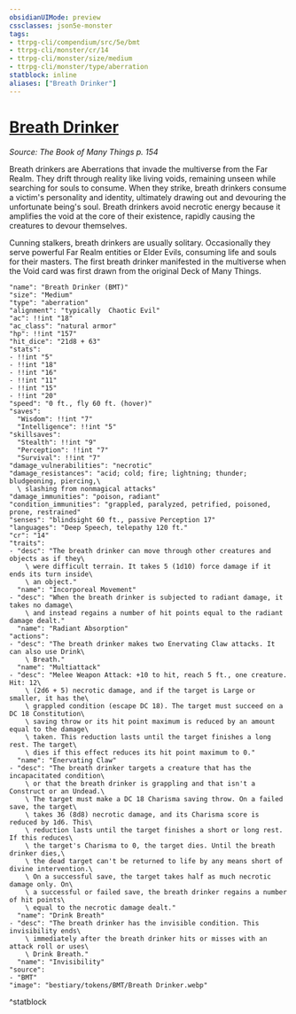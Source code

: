 ```yaml
---
obsidianUIMode: preview
cssclasses: json5e-monster
tags:
- ttrpg-cli/compendium/src/5e/bmt
- ttrpg-cli/monster/cr/14
- ttrpg-cli/monster/size/medium
- ttrpg-cli/monster/type/aberration
statblock: inline
aliases: ["Breath Drinker"]
---
```

# [Breath Drinker](3-Compendium\CLI\bestiary\aberration/breath-drinker-bmt.md)
*Source: The Book of Many Things p. 154*  

Breath drinkers are Aberrations that invade the multiverse from the Far Realm. They drift through reality like living voids, remaining unseen while searching for souls to consume. When they strike, breath drinkers consume a victim's personality and identity, ultimately drawing out and devouring the unfortunate being's soul. Breath drinkers avoid necrotic energy because it amplifies the void at the core of their existence, rapidly causing the creatures to devour themselves.

Cunning stalkers, breath drinkers are usually solitary. Occasionally they serve powerful Far Realm entities or Elder Evils, consuming life and souls for their masters. The first breath drinker manifested in the multiverse when the Void card was first drawn from the original Deck of Many Things.

```statblock
"name": "Breath Drinker (BMT)"
"size": "Medium"
"type": "aberration"
"alignment": "typically  Chaotic Evil"
"ac": !!int "18"
"ac_class": "natural armor"
"hp": !!int "157"
"hit_dice": "21d8 + 63"
"stats":
- !!int "5"
- !!int "18"
- !!int "16"
- !!int "11"
- !!int "15"
- !!int "20"
"speed": "0 ft., fly 60 ft. (hover)"
"saves":
  "Wisdom": !!int "7"
  "Intelligence": !!int "5"
"skillsaves":
  "Stealth": !!int "9"
  "Perception": !!int "7"
  "Survival": !!int "7"
"damage_vulnerabilities": "necrotic"
"damage_resistances": "acid; cold; fire; lightning; thunder; bludgeoning, piercing,\
  \ slashing from nonmagical attacks"
"damage_immunities": "poison, radiant"
"condition_immunities": "grappled, paralyzed, petrified, poisoned, prone, restrained"
"senses": "blindsight 60 ft., passive Perception 17"
"languages": "Deep Speech, telepathy 120 ft."
"cr": "14"
"traits":
- "desc": "The breath drinker can move through other creatures and objects as if they\
    \ were difficult terrain. It takes 5 (1d10) force damage if it ends its turn inside\
    \ an object."
  "name": "Incorporeal Movement"
- "desc": "When the breath drinker is subjected to radiant damage, it takes no damage\
    \ and instead regains a number of hit points equal to the radiant damage dealt."
  "name": "Radiant Absorption"
"actions":
- "desc": "The breath drinker makes two Enervating Claw attacks. It can also use Drink\
    \ Breath."
  "name": "Multiattack"
- "desc": "Melee Weapon Attack: +10 to hit, reach 5 ft., one creature. Hit: 12\
    \ (2d6 + 5) necrotic damage, and if the target is Large or smaller, it has the\
    \ grappled condition (escape DC 18). The target must succeed on a DC 18 Constitution\
    \ saving throw or its hit point maximum is reduced by an amount equal to the damage\
    \ taken. This reduction lasts until the target finishes a long rest. The target\
    \ dies if this effect reduces its hit point maximum to 0."
  "name": "Enervating Claw"
- "desc": "The breath drinker targets a creature that has the incapacitated condition\
    \ or that the breath drinker is grappling and that isn't a Construct or an Undead.\
    \ The target must make a DC 18 Charisma saving throw. On a failed save, the target\
    \ takes 36 (8d8) necrotic damage, and its Charisma score is reduced by 1d6. This\
    \ reduction lasts until the target finishes a short or long rest. If this reduces\
    \ the target's Charisma to 0, the target dies. Until the breath drinker dies,\
    \ the dead target can't be returned to life by any means short of divine intervention.\
    \ On a successful save, the target takes half as much necrotic damage only. On\
    \ a successful or failed save, the breath drinker regains a number of hit points\
    \ equal to the necrotic damage dealt."
  "name": "Drink Breath"
- "desc": "The breath drinker has the invisible condition. This invisibility ends\
    \ immediately after the breath drinker hits or misses with an attack roll or uses\
    \ Drink Breath."
  "name": "Invisibility"
"source":
- "BMT"
"image": "bestiary/tokens/BMT/Breath Drinker.webp"
```
^statblock